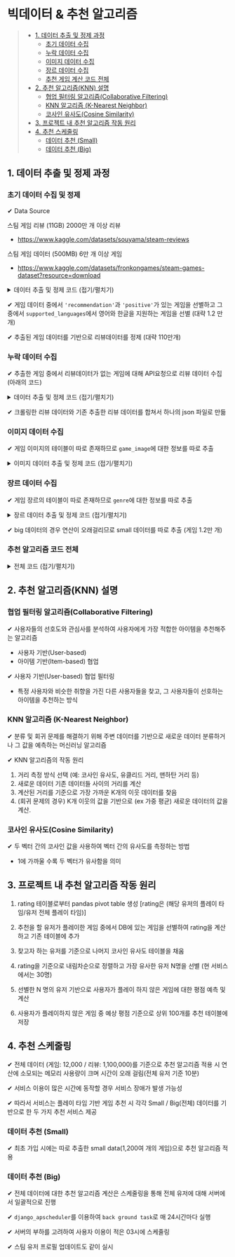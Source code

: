 # 빅데이터 & 추천 알고리즘

>  - [1. 데이터 추출 및 정제 과정](#1-데이터-추출-및-정제-과정)
>    - [초기 데이터 수집](#초기-데이터-수집)
>    - [누락 데이터 수집](#누락-데이터-수집)
>    - [이미지 데이터 수집](#이미지-데이터-수집)
>    - [장르 데이터 수집](#장르-데이터-수집)
>    - [추천 게임 계산 코드 전체](#추천-게임-계산-코드-전체)
>  - [2. 추천 알고리즘(KNN) 설명](#2-추천-알고리즘knn-설명)
>    - [협업 필터링 알고리즘(Collaborative Filtering)](#협업-필터링-알고리즘collaborative-filtering)
>    - [KNN 알고리즘 (K-Nearest Neighbor)](#knn-알고리즘-k-nearest-neighbor)
>    - [코사인 유사도(Cosine Similarity)](#코사인-유사도cosine-similarity)
>  - [3. 프로젝트 내 추천 알고리즘 작동 원리](#3-프로젝트-내-추천-알고리즘-작동-원리)
>  - [4. 추천 스케줄링](#4-추천-스케줄링)
>    - [데이터 추천 (Small)](#데이터-추천-small)
>    - [데이터 추천 (Big)](#데이터-추천-big)


## 1. 데이터 추출 및 정제 과정

### 초기 데이터 수집 및 정제

✔ Data Source

스팀 게임 리뷰 (11GB) 2000만 개 이상 리뷰 
- https://www.kaggle.com/datasets/souyama/steam-reviews

스팀 게임 데이터 (500MB) 6만 개 이상 게임
- https://www.kaggle.com/datasets/fronkongames/steam-games-dataset?resource=download

<details>
<summary>데이터 추출 및 정제 코드 (접기/펼치기)</summary>

```python
def condition(data):
    if data["recommendations"] and data["positive"]:
        if "korean" in data["supported_languages"] or "English" in data["supported_languages"]:
            return True
    return False

def get_game_data():
    with open('games/games.json', 'r', encoding='UTF-8') as f:
        raw_data = json.load(f)

    game_data = []
    genre_data = []
    idx = 1

    for id in raw_data:
        temp = raw_data[id]
        if not condition(temp):
            continue
        try:
            dt = temp['release_date']
            dt = datetime.strptime(dt, "%b %d, %Y")
            formatted_date = dt.strftime("%Y-%m-%d")

            is_korean = False
            if "Korean" in temp["supported_languages"]:
                is_korean = True

            score = int(100 * temp['positive'] /
                        (temp['positive'] + temp['negative']))

            fields = {
                'game_name': temp['name'],
                'game_price': temp['price'],
                'released_date': formatted_date,
                'game_description': temp['short_description'],
                'score': score,
                'average_playtime': temp['average_playtime_forever'],
                'publisher': temp['publishers'][0],
                'is_korean': is_korean,
                'windows': temp['windows'],
                'mac': temp['mac'],
                'linux': temp['linux'],
                'peak_ccu': temp['peak_ccu'],
                'average_playtime_2weeks': temp['average_playtime_2weeks'],
                'recommendations': temp['recommendations'],
                'estimated_owners': temp['estimated_owners'],
                'reviews': temp['positive'] + temp['negative'],

            }

            data = {
                'pk': id,
                'model': 'games.game',
                'fields': fields
            }

            game_data.append(data)
            print(idx, end='\r')

        except Exception as e:
            print(id, e)
get_game_data()
```
</details>

✔ 게임 데이터 중에서 `'recommendation'`과 `'positive'`가 있는 게임을 선별하고 그 중에서 `supported_languages`에서 영어와 한글을 지원하는 게임을 선별 (대략 1.2 만개)

✔ 추출된 게임 데이터를 기반으로 리뷰데이터를 정제 (대략 110만개)

### 누락 데이터 수집

✔ 추출한 게임 중에서 리뷰데이터가 없는 게임에 대해 API요청으로 리뷰 데이터 수집 (아래의 코드)

<details>
<summary>데이터 추출 및 정제 코드 (접기/펼치기)</summary>

```python
def get_latest_app_id(i):
    url = f"https://store.steampowered.com/api/appdetails?appids={i}"
    data = requests.get(url).json()
    return data[f"{i}"]["data"]["steam_appid"]
base_url = "https://store.steampowered.com/appreviews/"

# 전체 게임 데이터
total_game_data = []
tc = 1
info = []
no_reviews = []
with open("crawling\\no_reviews.json", 'r', encoding='UTF-8') as f:
    raw_data = json.load(f)
for data in raw_data:
    # 각 게임 데이터
    each_game_data = []
    c = 0
    game_id = get_latest_app_id(data["id"])

    # 게임 아이디로 폴더 없으면 생성
    if not os.path.exists(f"crawling\\{game_id}"):
        os.makedirs(f"crawling\\{game_id}")

    params_id = f"{game_id}/"
    params_cursor = "*"
    max_reviews = 0
    page_count = 0
    while True:

        # API 호출
        try:
            requestData = requests.get(
                f"{base_url}"+f"{params_id}"+"?json=1&num_per_page=100&filter=recent&cursor="+f"{params_cursor}").json()
        except:
            print(
                f"{base_url}"+f"{params_id}"+"?json=1&num_per_page=100&filter=recent&cursor="+f"{params_cursor}")

        nums = requestData["query_summary"]["num_reviews"]

        if params_cursor == "*":
            max_reviews = requestData["query_summary"]["total_reviews"]
        # 다음 커서 만들기
        params_cursor = ""
        next_cursor = requestData["cursor"]
        for char in next_cursor:
            if char == "+":
                params_cursor += "/"
            else:
                params_cursor += char

        for r in requestData["reviews"]:
            # 리뷰 20개 미만 컷
            c += 1
            if r["author"]["num_reviews"] < 20:
                continue

            review_field = {
                "gameid": game_id,
                "steamid": r["author"]["steamid"],
                "playtime": r["author"]["playtime_forever"],
            }
            review_data = {
                "pk": c,
                "models": "reviews.review",
                "fields": review_field
            }
            each_game_data.append(review_data)
            total_game_data.append(review_data)
            print(c, end="\r")

        # 리뷰 없는 게임
        if max_reviews == 0:
            no_reviews.append({
                "id": game_id,
            })

        # 100개 단위인데 내용물이 100개가 안된다면 마지막페이지이므로 종료
        if c >= max_reviews-10:
            break

        if page_count == 10:
            break
        page_count += 1
    info.append([game_id, c])
    print(f"{game_id} : {c}개")
```

</details>

✔ 크롤링한 리뷰 데이터와 기존 추출한 리뷰 데이터를 합쳐서 하나의 json 파일로 만듦

### 이미지 데이터 수집

✔ 게임 이미지의 테이블이 따로 존재하므로 `game_image`에 대한 정보를 따로 추출

<details>
<summary>이미지 데이터 추출 및 정제 코드 (접기/펼치기)</summary>

```python
def get_image_url():
    with open("games.json", "r", encoding="utf8") as file:
        datas = json.load(file)

    game_data = []
    c = 1
    for i, d in enumerate(datas):
        if datas[d]["recommendations"] and datas[d]["positive"]:
            if "Korean" in datas[d]["supported_languages"] or "English" in datas[d]["supported_languages"]:
                fields = {
                    "type": "GAME_HEADER",
                    "type_id": d,
                    "header_image": datas[d]["header_image"],
                }
                data = {
                    "pk": c,
                    "models": "games.image",
                    "fields": fields
                }
                game_data.append(data)
                c += 1
                for sc in datas[d]["screenshots"]:
                    fields = {
                        "type": "GAME_SCREENSHOTS",
                        "type_id": d,
                        "screenshot": sc,
                    }
                    data = {
                        "pk": c,
                        "models": "games.image",
                        "fields": fields
                    }
                    game_data.append(data)
                    c += 1
get_image_url()
```
</details>

### 장르 데이터 수집


✔ 게임 장르의 테이블이 따로 존재하므로 `genre`에 대한 정보를 따로 추출

<details>
<summary>장르 데이터 추출 및 정제 코드 (접기/펼치기)</summary>

```python
genre = []
c = 1
t = len(game_data)
for game in game_data:
    target = game["pk"]
    for g in total_game_data:
        if g == target:
            for game_genre in total_game_data[g]["genres"]:
                for gg in genre:
                    if gg["genre_name"] == game_genre:
                        break
                data = {
                    "game_id": g,
                    "genre_name": game_genre,
                }
                genre.append(data)
                print(c, end="\r", flush=True)
                c += 1
```
</details>

✔ big 데이터의 경우 연산이 오래걸리므로 small 데이터를 따로 추출 (게임 1.2만 개)


### 추천 알고리즘 코드 전체

<details>
<summary>전체 코드 (접기/펼치기)</summary>

```python
def A(df, userid, steamid):
    user_game = GameHistory.objects.filter(user=userid)
    # 순회를 돌면서 모든 게임
    dtypes = {'steam_id': int, 'game_id': int,
              'playtime': int}
    for game in user_game:
        exists_game = GameSmall.objects.filter(game_id=game.game.game_id)
        # 없는 게임에 대한 예외처리
        try:
            if exists_game:
                gameid = game.game.game_id
                playtime = game.total_play_game
                # 가까운 유저 찾기
                game_df = df[df['game_id'] == gameid]
                game_df['playtime_diff'] = abs(game_df['playtime'] - playtime)
                game_df_sorted = game_df.sort_values('playtime_diff')
                closest_rating = game_df_sorted[game_df_sorted['steam_id']
                                                != steamid].iloc[0]['rating']
                # 기존 테이블에 추가
                new_row = {'steam_id': steamid, 'game_id': gameid,
                        'playtime': playtime, 'rating': closest_rating}

                df = df.astype(dtypes).append(new_row, ignore_index=True)
            else:
                print(f"None : {exists_game}")
        except:
            pass
    df = df.astype({'steam_id': int, 'game_id': int,
                    'playtime': int})
    return df

def get_recommend(user, neighbor_list, df):
    user_games = df[df['steam_id'] == user]
    candidates = []
    for neighbor in neighbor_list:
        temp = df[(df['steam_id'] == neighbor) & (
            ~df['game_id'].isin(user_games['game_id']))]
        for index, game in temp.iterrows():
            candidates.append((int(game['game_id']), game['rating']))
    candidates.sort(key=lambda x: x[0])
    flag = ""
    running_sum = 0
    rec_list = []
    count = 0
    for dis in candidates:
        if flag != dis[0]:
            if flag != "":
                rec_list.append((flag, running_sum/count))
            flag = dis[0]
            running_sum = dis[1]
            count = 1
        else:
            running_sum += dis[1]
            count += 1
    sort_list = sorted(rec_list, key=lambda x: x[1], reverse=True)
    return (sort_list)

def get_recommended_games_small(request, user_id):
    # 데이터 불러와서 테이블 만들기
    conn = pymysql.connect(
        host="43.201.61.185",
        user="root",
        password="banapresso77",
        db="gamemakase",
        charset="utf8",
        cursorclass=pymysql.cursors.DictCursor
    )
    cursor = conn.cursor()
    sql = "select * from gamemakase.rating_small"
    cursor.execute(sql)
    result = cursor.fetchall()

    df = pd.DataFrame(result)

    # 가까운 유저 찾아서 테이블에 반영
    user_steamid = user_id
    df = A(df, user_id, user_steamid)

    pivot_table = pd.pivot_table(df, values='rating', index=[
                                 'steam_id'], columns=['game_id'])
    cos_sim_matrix = cosine_similarity(pivot_table.fillna(0))
    cos_sim_df = pd.DataFrame(
        cos_sim_matrix, columns=pivot_table.index, index=pivot_table.index)
    try:
        knn = cos_sim_df[user_steamid].sort_values(ascending=False)[:30]
        knn = list(knn.index)
    except Exception as e:
        print(user_steamid, e)
        return HttpResponse(status=HTTP_201_CREATED)

    json_data_2 = df
    json_data_2.sort_values(by=['steam_id', 'game_id'], ignore_index=True)
    recommend = get_recommend(user_steamid, knn, json_data_2)

    Recommendation.objects.filter(steam_id=user_steamid).delete()
    for game_id, rating in recommend[:100]:
        try:
            game = Game.objects.get(game_id=game_id)
            images = Image.objects.filter(type_id=game_id)
            recommendation = Recommendation(
                steam_id=user_steamid, game_id=game.game_id, rating=rating)
            recommendation.save()
        except Exception as e:
            print(game_id, e)
    # DB 연결 해제
    connection.close()
    return HttpResponse(status=HTTP_201_CREATED)

# 스케줄러 관련
def job():
    print("***********************************************************************************")
    update_recommed()
    print(f"End Time : {time.strftime('%c')}")
    print("***********************************************************************************")

def profile():
    print("***********************************************************************************")
    profile_schedule()
    print(f"End Time : {time.strftime('%c')}")
    print("***********************************************************************************")
    
def schedule_api():
    print("start big data recommend start")
    sched = BackgroundScheduler()
    sched.add_job(job, 'cron', hour='03', minute='0', second='0')
    sched.add_job(profile, 'cron', hour='03', minute='0', second='0')
    try:
        sched.start()
    except Exception as e:
        logging.exception(f"Error in background job: {str(e)}")

schedule_api()
```

</details>



## 2. 추천 알고리즘(KNN) 설명

### 협업 필터링 알고리즘(Collaborative Filtering)

✔ 사용자들의 선호도와 관심사를 분석하여 사용자에게 가장 적합한 아이템을 추천해주는 알고리즘
- 사용자 기반(User-based)
- 아이템 기반(Item-based) 협업

✔ 사용자 기반(User-based) 협업 필터링
-  특정 사용자와 비슷한 취향을 가진 다른 사용자들을 찾고, 그 사용자들이 선호하는 아이템을 추천하는 방식


### KNN 알고리즘 (K-Nearest Neighbor)

✔ 분류 및 회귀 문제를 해결하기 위해 주변 데이터를 기반으로 새로운 데이터 분류하거나 그 값을 예측하는 머신러닝 알고리즘

✔ KNN 알고리즘의 작동 원리
1. 거리 측정 방식 선택 (예: 코사인 유사도, 유클리드 거리, 맨하탄 거리 등)
2. 새로운 데이터 기존 데이터들 사이의 거리를 계산
3. 계산된 거리를 기준으로 가장 가까운 K개의 이웃 데이터를 찾음
4. (회귀 문제의 경우) K개 이웃의 값을 기반으로 (ex 가중 평균) 새로운 데이터의 값을 계산.

### 코사인 유사도(Cosine Similarity)

✔ 두 벡터 간의 코사인 값을 사용하여 벡터 간의 유사도를 측정하는 방법
- 1에 가까울 수록 두 벡터가 유사함을 의미


## 3. 프로젝트 내 추천 알고리즘 작동 원리

1.  rating 테이블로부터 pandas pivot table 생성 [rating은 (해당 유저의 플레이 타임/유저 전체 플레이 타임)]

2. 추천을 할 유저가 플레이한 게임 중에서 DB에 있는 게임을 선별하여 rating을 계산하고 기존 테이블에 추가

3. 찾고자 하는 유저를 기준으로 나머지 코사인 유사도 테이블을 채움

4. rating을 기준으로 내림차순으로 정렬하고 가장 유사한 유저 N명을 선별 (현 서비스에서는 30명)

5. 선별한 N 명의 유저 기반으로 사용자가 플레이 하지 않은 게임에 대한 평점 예측 및 계산

6. 사용자가 플레이하지 않은 게임 중 예상 평점 기준으로 상위 100개를 추천 테이블에 저장


## 4. 추천 스케줄링

✔ 전체 데이터 (게임: 12,000 / 리뷰: 1,100,000)를 기준으로 추천 알고리즘 적용 시 연산에 소모되는 메모리 사용량이 크며 시간이 오래 걸림(전체 유저 기준 10분)

✔ 서비스 이용이 많은 시간에 동작할 경우 서비스 장애가 발생 가능성

✔ 따라서 서비스는 플레이 타임 기반 게임 추천 시 각각 Small / Big(전체) 데이터를 기반으로 한 두 가지 추천 서비스 제공


### 데이터 추천 (Small)

✔ 최초 가입 시에는 따로 추출한 small data(1,200여 개의 게임)으로 추천 알고리즘 적용 

### 데이터 추천 (Big)

✔ 전체 데이터에 대한 추천 알고리즘 계산은 스케줄링을 통해 전체 유저에 대해 서버에서 일괄적으로 진행

✔ `django_apscheduler`를 이용하여 `back ground task`로 매 24시간마다 실행

✔ 서버의 부하를 고려하여 사용자 이용이 적은 03시에 스케줄링

✔ 스팀 유저 프로필 업데이트도 같이 실시
